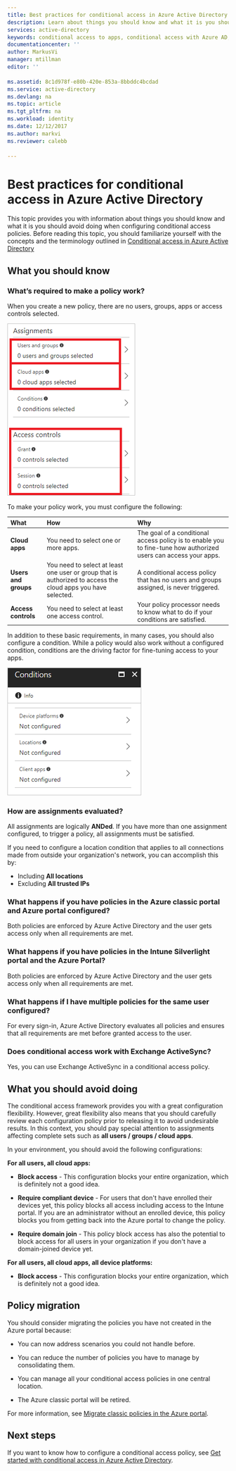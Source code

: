 ```yaml
---
title: Best practices for conditional access in Azure Active Directory  | Microsoft Docs
description: Learn about things you should know and what it is you should avoid doing when configuring conditional access policies.
services: active-directory
keywords: conditional access to apps, conditional access with Azure AD, secure access to company resources, conditional access policies
documentationcenter: ''
author: MarkusVi
manager: mtillman
editor: ''

ms.assetid: 8c1d978f-e80b-420e-853a-8bbddc4bcdad
ms.service: active-directory
ms.devlang: na
ms.topic: article
ms.tgt_pltfrm: na
ms.workload: identity
ms.date: 12/12/2017
ms.author: markvi
ms.reviewer: calebb

---
```

# Best practices for conditional access in Azure Active Directory

This topic provides you with information about things you should know and what it is you should avoid doing when configuring conditional access policies. Before reading this topic, you should familiarize yourself with the concepts and the terminology outlined in [Conditional access in Azure Active Directory](active-directory-conditional-access-azure-portal.md)

## What you should know

### What’s required to make a policy work?

When you create a new policy, there are no users, groups, apps or access controls selected.

![Cloud apps](./media/active-directory-conditional-access-best-practices/02.png)


To make your policy work, you must configure the following:


|What           | How                                  | Why|
|:--            | :--                                  | :-- |
|**Cloud apps** |You need to select one or more apps.  | The goal of a conditional access policy is to enable you to fine-tune how authorized users can access your apps.|
| **Users and groups** | You need to select at least one user or group that is authorized to access the cloud apps you have selected. | A conditional access policy that has no users and groups assigned, is never triggered. |
| **Access controls** | You need to select at least one access control. | Your policy processor needs to know what to do if your conditions are satisfied.|


In addition to these basic requirements, in many cases, you should also configure a condition. While a policy would also work without a configured condition, conditions are the driving factor for fine-tuning access to your apps.


![Cloud apps](./media/active-directory-conditional-access-best-practices/04.png)



### How are assignments evaluated?

All assignments are logically **ANDed**. If you have more than one assignment configured, to trigger a policy, all assignments must be satisfied.  

If you need to configure a location condition that applies to all connections made from outside your organization's network, you can accomplish this by:

- Including **All locations**
- Excluding **All trusted IPs**

### What happens if you have policies in the Azure classic portal and Azure portal configured?  
Both policies are enforced by Azure Active Directory and the user gets access only when all requirements are met.

### What happens if you have policies in the Intune Silverlight portal and the Azure Portal?
Both policies are enforced by Azure Active Directory and the user gets access only when all requirements are met.

### What happens if I have multiple policies for the same user configured?  
For every sign-in, Azure Active Directory evaluates all policies and ensures that all requirements are met before granted access to the user.


### Does conditional access work with Exchange ActiveSync?

Yes, you can use Exchange ActiveSync in a conditional access policy.


## What you should avoid doing

The conditional access framework provides you with a great configuration flexibility. However, great flexibility  also means that you should carefully review each configuration policy prior to releasing it to avoid undesirable results. In this context, you should pay special attention to assignments affecting complete sets such as **all users / groups / cloud apps**.

In your environment, you should avoid the following configurations:


**For all users, all cloud apps:**

- **Block access** - This configuration blocks your entire organization, which is definitely not a good idea.

- **Require compliant device** - For users that don't have enrolled their devices yet, this policy blocks all access including access to the Intune portal. If you are an administrator without an enrolled device, this policy blocks you from getting back into the Azure portal to change the policy.

- **Require domain join** - This policy block access has also the potential to block access for all users in your organization if you don't have a domain-joined device yet.


**For all users, all cloud apps, all device platforms:**

- **Block access** - This configuration blocks your entire organization, which is definitely not a good idea.



## Policy migration

You should consider migrating the policies you have not created in the Azure portal because:

- You can now address scenarios you could not handle before.

- You can reduce the number of policies you have to manage by consolidating them.   

- You can manage all your conditional access policies in one central location.

- The Azure classic portal will be retired.   


For more information, see [Migrate classic policies in the Azure portal](active-directory-conditional-access-migration.md).


## Next steps

If you want to know how to configure a conditional access policy, see [Get started with conditional access in Azure Active Directory](active-directory-conditional-access-azure-portal-get-started.md).
